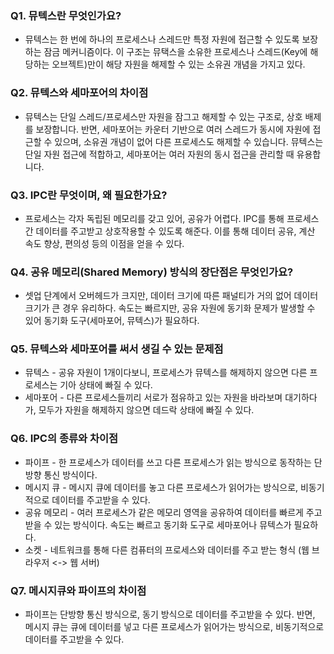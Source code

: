 ### Q1. 뮤텍스란 무엇인가요?
- 뮤텍스는 한 번에 하나의 프로세스나 스레드만 특정 자원에 접근할 수 있도록 보장하는 잠금 메커니즘이다. 이 구조는 뮤택스을 소유한 프로세스나 스레드(Key에 해당하는 오브젝트)만이 해당 자원을 해제할 수 있는 소유권 개념을 가지고 있다.
### Q2. 뮤텍스와 세마포어의 차이점
- 뮤텍스는 단일 스레드/프로세스만 자원을 잠그고 해제할 수 있는 구조로, 상호 배제를 보장합니다. 반면, 세마포어는 카운터 기반으로 여러 스레드가 동시에 자원에 접근할 수 있으며, 소유권 개념이 없어 다른 프로세스도 해제할 수 있습니다. 뮤텍스는 단일 자원 접근에 적합하고, 세마포어는 여러 자원의 동시 접근을 관리할 때 유용합니다.
### Q3. IPC란 무엇이며, 왜 필요한가요?
- 프로세스는 각자 독립된 메모리를 갖고 있어, 공유가 어렵다.  IPC를 통해 프로세스 간 데이터를 주고받고 상호작용할 수 있도록 해준다. 이를 통해 데이터 공유, 계산 속도 향상, 편의성 등의 이점을 얻을 수 있다.
### Q4. 공유 메모리(Shared Memory) 방식의 장단점은 무엇인가요?
- 셋업 단계에서 오버헤드가 크지만, 데이터 크기에 따른 패널티가 거의 없어 데이터 크기가 큰 경우 유리하다. 속도는 빠르지만, 공유 자원에 동기화 문제가 발생할 수 있어 동기화 도구(세마포어, 뮤텍스)가 필요하다.
### Q5. 뮤텍스와 세마포어를 써서 생길 수 있는 문제점
- 뮤텍스 - 공유 자원이 1개이다보니, 프로세스가 뮤텍스를 해제하지 않으면 다른 프로세스는 기아 상태에 빠질 수 있다.
- 세마포어 - 다른 프로세스들끼리 서로가 점유하고 있는 자원을 바라보며 대기하다가, 모두가 자원을 해제하지 않으면 데드락 상태에 빠질 수 있다. 
### Q6. IPC의 종류와 차이점
- 파이프 - 한 프로세스가 데이터를 쓰고 다른 프로세스가 읽는 방식으로 동작하는 단방향 통신 방식이다.
- 메시지 큐 - 메시지 큐에 데이터를 놓고 다른 프로세스가 읽어가는 방식으로, 비동기적으로 데이터를 주고받을 수 있다.
- 공유 메모리 - 여러 프로세스가 같은 메모리 영역을 공유하여 데이터를 빠르게 주고받을 수 있는 방식이다. 속도는 빠르고 동기화 도구로 세마포어나 뮤텍스가 필요하다.
- 소켓 - 네트워크를 통해 다른 컴퓨터의 프로세스와 데이터를 주고 받는 형식 (웹 브라우저 <-> 웹 서버)
### Q7. 메시지큐와 파이프의 차이점
- 파이프는 단방향 통신 방식으로, 동기 방식으로 데이터를 주고받을 수 있다. 반면, 메시지 큐는 큐에 데이터를 넣고 다른 프로세스가 읽어가는 방식으로, 비동기적으로 데이터를 주고받을 수 있다.

